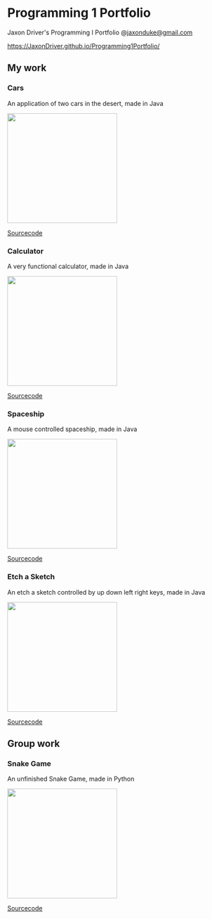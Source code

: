 # Programming 1 Portfolio
Jaxon Driver's Programming I Portfolio @jaxonduke@gmail.com 

https://JaxonDriver.github.io/Programming1Portfolio/

## My work

### Cars
An application of two cars in the desert, made in Java

<img src = "https://JaxonDriver.github.io/Programming1Portfolio/Screen%20Shot%202018-04-10%20at%207.57.44%20AM.png" width = "250"/>

[Sourcecode](https://github.com/JaxonDriver/Programming1Portfolio/blob/master/Car/Markdown)

### Calculator
A very functional calculator, made in Java

<img src = "https://JaxonDriver.github.io/Programming1Portfolio/Screen%20Shot%202018-05-16%20at%207.23.27%20AM.png" width = "250"/>

[Sourcecode](https://JaxonDriver.github.io/Programming1Portfolio/Calculators/Markdown)

### Spaceship
A mouse controlled spaceship, made in Java

<img src = "https://JaxonDriver.github.io/Programming1Portfolio/Screen%20Shot%202018-05-16%20at%207.53.51%20AM.png" width = "250"/>

[Sourcecode](https://JaxonDriver.github.io/Programming1Portfolio/Spaceship)

### Etch a Sketch
An etch a sketch controlled by up down left right keys, made in Java

<img src = "https://JaxonDriver.github.io/Programming1Portfolio/Screen%20Shot%202018-05-16%20at%207.28.54%20AM.png" width = "250"/>

[Sourcecode](https://JaxonDriver.github.io/Programming1Portfolio/Etch%20a%20sketch)

## Group work

### Snake Game
An unfinished Snake Game, made in Python

<img src = "https://JaxonDriver.github.io/Programming1Portfolio/Screen%20Shot%202018-05-16%20at%208.01.26%20AM.png" width = "250"/>

[Sourcecode](https://JaxonDriver.github.io/Programming1Portfolio/group%20game%20syntax)

